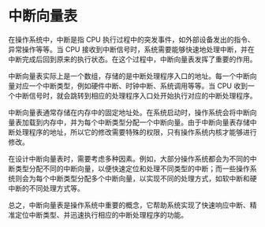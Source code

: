 # 中断向量表
在操作系统中，中断是指 CPU 执行过程中的突发事件，如外部设备发出的指令、异常操作等等。当 CPU 接收到中断信号时，系统需要能够快速地处理中断，并在中断完成后回到原来的执行状态。在这个过程中，中断向量表发挥了重要的作用。

中断向量表实际上是一个数组，存储的是中断处理程序入口的地址。每一个中断向量对应一个中断类型，例如硬件中断、时钟中断、系统调用等等。当 CPU 收到一个中断信号时，就会跳转到相应的处理程序入口处开始执行对应的中断处理程序。

中断向量表通常存储在内存中的固定地址处。在系统启动时，操作系统会将中断向量表加载到内存中，并为每个中断类型分配一个中断向量。由于中断向量表存储中断处理程序的地址，所以它的修改需要特殊的权限，只有操作系统内核才能够进行修改。

在设计中断向量表时，需要考虑多种因素。例如，大部分操作系统都会为不同的中断类型分配不同的中断向量，以便快速定位和处理不同类型的中断；而一些操作系统则会为每个中断类型分配多个中断向量，以实现不同的处理方式，如软中断和硬中断的不同处理方式等。

总之，中断向量表是操作系统中重要的概念，它帮助系统实现了快速响应中断、精准定位中断类型、并迅速执行相应的中断处理程序的功能。